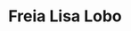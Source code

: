 ---
layout: post
title: Freia Lisa Lobo
school: NYU
major: Major?
image: https://static.squarespace.com/static/50354720c4aa2d2d3150d3d8/t/53d83172e4b0733761a23dd3/1406677366723/frie.png?format=300w
lego: /lib/img/people/lego/freia.jpg
position: Freshman Circuit
positionURL: http://www.techatnyu.org/position
twitter: freialisa
email: t@NYU email?
graduate: 2016
weight: 3
---